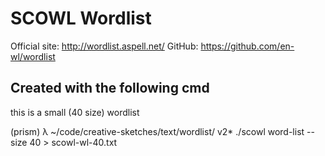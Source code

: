 # SCOWL Wordlist

   Official site: http://wordlist.aspell.net/
   GitHub: https://github.com/en-wl/wordlist

## Created with the following cmd

this is a small (40 size) wordlist

   (prism) λ ~/code/creative-sketches/text/wordlist/ v2* ./scowl word-list --size 40 > scowl-wl-40.txt
